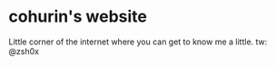 # cohurin's website

Little corner of the internet where you can get to know me a little.
tw: @zsh0x
